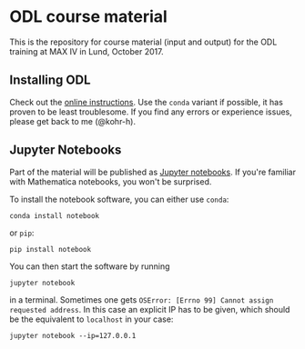 # ODL course material

This is the repository for course material (input and output) for the ODL training at MAX IV in Lund, October 2017.

## Installing ODL

Check out the [online instructions](https://odlgroup.github.io/odl/getting_started/installing.html). Use the `conda` variant if possible, it has proven to be least troublesome. If you find any errors or experience issues, please get back to me (@kohr-h).

## Jupyter Notebooks

Part of the material will be published as [Jupyter notebooks](http://jupyter.org/). If you're familiar with Mathematica notebooks, you won't be surprised.

To install the notebook software, you can either use `conda`:

    conda install notebook

or `pip`:

    pip install notebook

You can then start the software by running

    jupyter notebook

in a terminal. Sometimes one gets `OSError: [Errno 99] Cannot assign requested address`. In this case an explicit IP has to be given, which should be the equivalent to `localhost` in your case:

    jupyter notebook --ip=127.0.0.1
